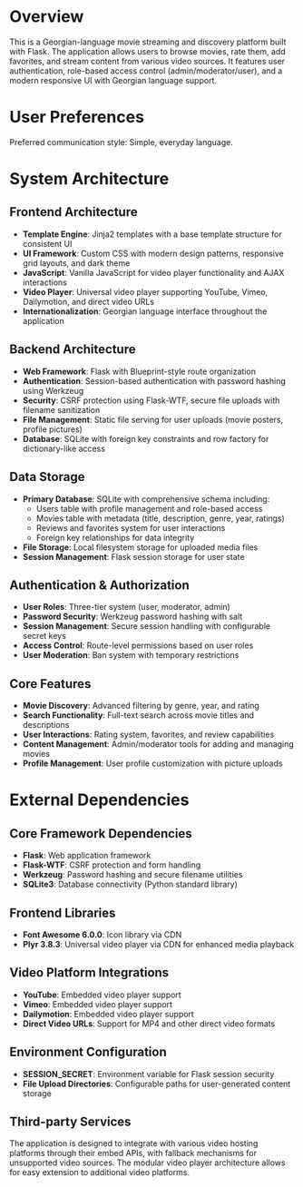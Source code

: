# Overview

This is a Georgian-language movie streaming and discovery platform built with Flask. The application allows users to browse movies, rate them, add favorites, and stream content from various video sources. It features user authentication, role-based access control (admin/moderator/user), and a modern responsive UI with Georgian language support.

# User Preferences

Preferred communication style: Simple, everyday language.

# System Architecture

## Frontend Architecture
- **Template Engine**: Jinja2 templates with a base template structure for consistent UI
- **UI Framework**: Custom CSS with modern design patterns, responsive grid layouts, and dark theme
- **JavaScript**: Vanilla JavaScript for video player functionality and AJAX interactions
- **Video Player**: Universal video player supporting YouTube, Vimeo, Dailymotion, and direct video URLs
- **Internationalization**: Georgian language interface throughout the application

## Backend Architecture
- **Web Framework**: Flask with Blueprint-style route organization
- **Authentication**: Session-based authentication with password hashing using Werkzeug
- **Security**: CSRF protection using Flask-WTF, secure file uploads with filename sanitization
- **File Management**: Static file serving for user uploads (movie posters, profile pictures)
- **Database**: SQLite with foreign key constraints and row factory for dictionary-like access

## Data Storage
- **Primary Database**: SQLite with comprehensive schema including:
  - Users table with profile management and role-based access
  - Movies table with metadata (title, description, genre, year, ratings)
  - Reviews and favorites system for user interactions
  - Foreign key relationships for data integrity
- **File Storage**: Local filesystem storage for uploaded media files
- **Session Management**: Flask session storage for user state

## Authentication & Authorization
- **User Roles**: Three-tier system (user, moderator, admin)
- **Password Security**: Werkzeug password hashing with salt
- **Session Management**: Secure session handling with configurable secret keys
- **Access Control**: Route-level permissions based on user roles
- **User Moderation**: Ban system with temporary restrictions

## Core Features
- **Movie Discovery**: Advanced filtering by genre, year, and rating
- **Search Functionality**: Full-text search across movie titles and descriptions
- **User Interactions**: Rating system, favorites, and review capabilities
- **Content Management**: Admin/moderator tools for adding and managing movies
- **Profile Management**: User profile customization with picture uploads

# External Dependencies

## Core Framework Dependencies
- **Flask**: Web application framework
- **Flask-WTF**: CSRF protection and form handling
- **Werkzeug**: Password hashing and secure filename utilities
- **SQLite3**: Database connectivity (Python standard library)

## Frontend Libraries
- **Font Awesome 6.0.0**: Icon library via CDN
- **Plyr 3.8.3**: Universal video player via CDN for enhanced media playback

## Video Platform Integrations
- **YouTube**: Embedded video player support
- **Vimeo**: Embedded video player support  
- **Dailymotion**: Embedded video player support
- **Direct Video URLs**: Support for MP4 and other direct video formats

## Environment Configuration
- **SESSION_SECRET**: Environment variable for Flask session security
- **File Upload Directories**: Configurable paths for user-generated content storage

## Third-party Services
The application is designed to integrate with various video hosting platforms through their embed APIs, with fallback mechanisms for unsupported video sources. The modular video player architecture allows for easy extension to additional video platforms.
